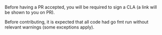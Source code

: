 Before having a PR accepted, you will be required to sign a CLA (a link will be shown to you on PR).

Before contributing, it is expected that all code had go fmt run without relevant warnings (some exceptions apply).
